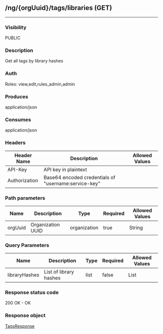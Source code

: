 ## /ng/{orgUuid}/tags/libraries (GET)
---
### Visibility
PUBLIC
### Description
Get all tags by library hashes
### Auth
Roles: view,edit,rules_admin,admin
### Produces
application/json
### Consumes
application/json
### Headers
| Header Name | Description | Allowed Values |
| ----------- | ----------- | ----------- |
| API-Key | API key in plaintext |  |
| Authorization | Base64 encoded credentials of &quot;username:service-key&quot; |  |
### Path parameters
| Name | Description | Type | Required | Allowed Values |
| ----------- | ----------- | ----------- | ----------- | ----------- |
| orgUuid | Organization UUID | organization | true | String |
### Query Parameters
| Name | Description | Type | Required | Allowed Values |
| ----------- | ----------- | ----------- | ----------- | ----------- |
| libraryHashes | List of library hashes | list | false | List |
### Response status code
200 OK - OK
### Response object
[TagsResponse](<../../objects/TagsResponse.md>)

